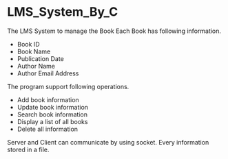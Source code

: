 # LMS_System_By_C

The LMS System to manage the Book
Each Book has following information.
- Book ID
- Book Name
- Publication Date
- Author Name
- Author Email Address

The program support following operations.
- Add book information
- Update book information
- Search book information
- Display a list of all books
- Delete all information

Server and Client can communicate by using socket.
Every information stored in a file.
